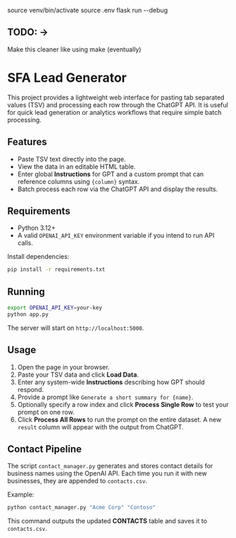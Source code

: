 source venv/bin/activate
source .env
flask run --debug


## TODO: -> 
Make this cleaner like using make (eventually)


# SFA Lead Generator

This project provides a lightweight web interface for pasting tab separated values (TSV) and processing each row through the ChatGPT API. It is useful for quick lead generation or analytics workflows that require simple batch processing.

## Features

- Paste TSV text directly into the page.
- View the data in an editable HTML table.
- Enter global **Instructions** for GPT and a custom prompt that can reference columns using `{column}` syntax.
- Batch process each row via the ChatGPT API and display the results.

## Requirements

- Python 3.12+
- A valid `OPENAI_API_KEY` environment variable if you intend to run API calls.

Install dependencies:

```bash
pip install -r requirements.txt
```

## Running

```bash
export OPENAI_API_KEY=your-key
python app.py
```

The server will start on `http://localhost:5000`.

## Usage

1. Open the page in your browser.
2. Paste your TSV data and click **Load Data**.
3. Enter any system-wide **Instructions** describing how GPT should respond.
4. Provide a prompt like `Generate a short summary for {name}`.
5. Optionally specify a row index and click **Process Single Row** to test your prompt on one row.
6. Click **Process All Rows** to run the prompt on the entire dataset. A new `result` column will appear with the output from ChatGPT.

## Contact Pipeline

The script `contact_manager.py` generates and stores contact details for business names using the OpenAI API. Each time you run it with new businesses, they are appended to `contacts.csv`.

Example:

```bash
python contact_manager.py "Acme Corp" "Contoso" 
```

This command outputs the updated **CONTACTS** table and saves it to `contacts.csv`.
